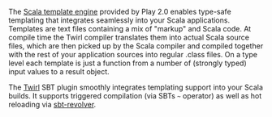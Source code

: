 The [Scala template engine][] provided by Play 2.0 enables type-safe templating that integrates seamlessly into your
Scala applications. Templates are text files containing a mix of "markup" and Scala code. At compile time the
Twirl compiler translates them into actual Scala source files, which are then picked up by the Scala compiler and
compiled together with the rest of your application sources into regular .class files.
On a type level each template is just a function from a number of (strongly typed) input values to a result object.

The [Twirl][] SBT plugin smoothly integrates templating support into your Scala builds. It supports triggered
compilation (via SBTs `~` operator) as well as hot reloading via [sbt-revolver][].

  [Twirl]: https://github.com/spray/twirl
  [Scala template engine]: https://github.com/playframework/Play20/wiki/ScalaTemplates
  [sbt-revolver]: https://github.com/spray/sbt-revolver
